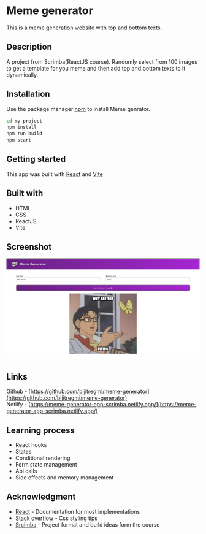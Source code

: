 # Meme generator

This is a meme generation website with top and bottom texts.

## Description

A project from Scrimba(ReactJS course). Randomly select from 100 images to get a template for you meme and then add top and bottom texts to it dynamically.

## Installation

Use the package manager [npm](https://www.npmjs.com/) to install Meme genrator.

```bash
cd my-project
npm install
npm run build
npm start
```

## Getting started

This app was built with [React](https://react.dev/) and [Vite](https://vitejs.dev/)

## Built with

- HTML
- CSS
- ReactJS
- Vite

## Screenshot

![Meme generator](Screenshot1.png)

## Links
Github - [https://github.com/bijitregmi/meme-generator](https://github.com/bijitregmi/meme-generator)<br>
Netlify - [https://meme-generator-app-scrimba.netlify.app/](https://meme-generator-app-scrimba.netlify.app/)

## Learning process

- React hooks
- States
- Conditional rendering
- Form state management
- Api calls
- Side effects and memory management

## Acknowledgment

- [React](https://react.dev/) - Documentation for most implementations 
- [Stack overflow](https://stackoverflow.com/) - Css styling tips
- [Srcimba](https://scrimba.com/) - Project format and build ideas form the course